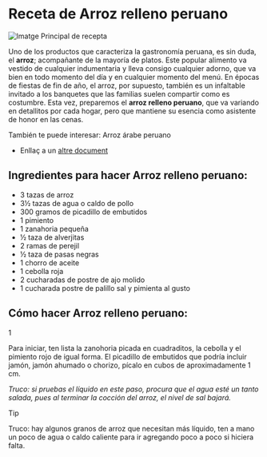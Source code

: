# Receta de Arroz relleno peruano

![Imatge Principal de recepta](https://cdn0.recetasgratis.net/es/posts/1/7/0/arroz_relleno_peruano_77071_600.webp)

Uno de los productos que caracteriza la gastronomía peruana, es sin duda, el **arroz**; acompañante de la mayoría de platos. Este popular alimento va vestido de cualquier indumentaria y lleva consigo cualquier adorno, que va bien en todo momento del día y en cualquier momento del menú. En épocas de fiestas de fin de año, el arroz, por supuesto, también es un infaltable invitado a los banquetes que las familias suelen compartir como es costumbre. Esta vez, preparemos el **arroz relleno peruano**, que va variando en detallitos por cada hogar, pero que mantiene su esencia como asistente de honor en las cenas.


También te puede interesar: Arroz árabe peruano
- Enllaç a un [altre document](document_alternatiu.md)


## Ingredientes para hacer Arroz relleno peruano:

- 3 tazas de arroz
- 3½ tazas de agua o caldo de pollo
- 300 gramos de picadillo de embutidos
- 1 pimiento
- 1 zanahoria pequeña
- ½ taza de alverjitas
- 2 ramas de perejil
- ½ taza de pasas negras
- 1 chorro de aceite
- 1 cebolla roja
- 2 cucharadas de postre de ajo molido
- 1 cucharada postre de palillo
sal y pimienta al gusto 

## Cómo hacer Arroz relleno peruano:
1

Para iniciar, ten lista la zanohoria picada en cuadraditos, la cebolla y el pimiento rojo de igual forma. El picadillo de embutidos que podría incluir jamón, jamón ahumado o chorizo, pícalo en cubos de aproximadamente 1 cm.


_Truco: si pruebas el líquido en este paso, procura que el agua esté un tanto salada, pues al terminar la cocción del arroz, el nivel de sal bajará._




> [!TIP]
> Truco: hay algunos granos de arroz que necesitan más líquido, ten a mano un poco de agua o caldo caliente para ir agregando poco a poco si hiciera falta.
